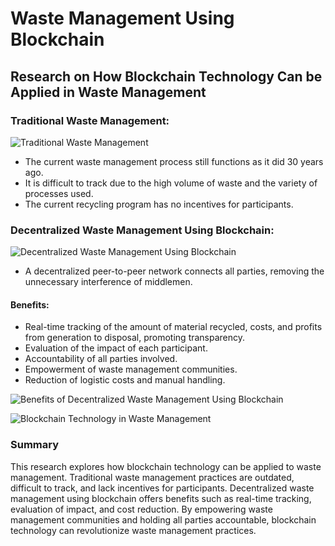 # Waste Management Using Blockchain

## Research on How Blockchain Technology Can be Applied in Waste Management

### Traditional Waste Management:

![Traditional Waste Management](https://user-images.githubusercontent.com/31471559/236680602-97479e20-cac1-4837-936b-b8a03745770d.png)

- The current waste management process still functions as it did 30 years ago.
- It is difficult to track due to the high volume of waste and the variety of processes used.
- The current recycling program has no incentives for participants.

### Decentralized Waste Management Using Blockchain:

![Decentralized Waste Management Using Blockchain](https://user-images.githubusercontent.com/31471559/236680645-e9046c9a-d512-438f-b9bd-0494a528ebb4.png)

- A decentralized peer-to-peer network connects all parties, removing the unnecessary interference of middlemen.

#### Benefits:
- Real-time tracking of the amount of material recycled, costs, and profits from generation to disposal, promoting transparency.
- Evaluation of the impact of each participant.
- Accountability of all parties involved.
- Empowerment of waste management communities.
- Reduction of logistic costs and manual handling.

![Benefits of Decentralized Waste Management Using Blockchain](https://user-images.githubusercontent.com/31471559/236680686-0029c32a-2d7d-44bc-8117-63ac6d989dae.png)

![Blockchain Technology in Waste Management](https://user-images.githubusercontent.com/31471559/236680708-e696540a-1383-4d22-88c4-092cdb5b3a2e.png)

### Summary

This research explores how blockchain technology can be applied to waste management. Traditional waste management practices are outdated, difficult to track, and lack incentives for participants. Decentralized waste management using blockchain offers benefits such as real-time tracking, evaluation of impact, and cost reduction. By empowering waste management communities and holding all parties accountable, blockchain technology can revolutionize waste management practices.

